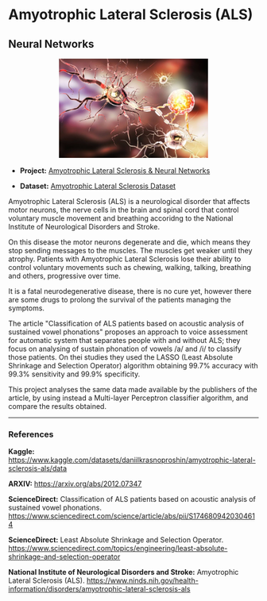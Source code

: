 # Amyotrophic Lateral Sclerosis (ALS)
## Neural Networks

<p align="center">
    <img width="300" src="https://github.com/raquelcolares/Amyotrophic_Lateral_Sclerosis--Neural_Networks/blob/main/ALS.jpg">
</p>

- **Project:**
      [Amyotrophic Lateral Sclerosis & Neural Networks](https://github.com/raquelcolares/Amyotrophic_Lateral_Sclerosis-Neural_Networks/blob/main/Amyotrophic%20Lateral%20Sclerosis%20(ALS).ipynb)

- **Dataset:**
      [Amyotrophic Lateral Sclerosis Dataset](https://github.com/raquelcolares/Amyotrophic_Lateral_Sclerosis--Neural_Networks/blob/main/Minsk2020_ALS_dataset.xls)
  

Amyotrophic Lateral Sclerosis (ALS) is a neurological disorder that affects motor neurons, the nerve cells in the brain and spinal cord that control voluntary muscle movement and breathing accoridng to the National Institute of Neurological Disorders and Stroke.

On this disease the motor neurons degenerate and die, which means they stop sending messages to the muscles. The muscles get weaker until they atrophy. Patients with Amyotrophic Lateral Sclerosis lose their ability to control voluntary movements such as chewing, walking, talking, breathing and others, progressive over time.

It is a fatal neurodegenerative disease, there is no cure yet, however there are some drugs to prolong the survival of the patients managing the symptoms.

The article "Classification of ALS patients based on acoustic analysis of sustained vowel phonations" proposes an approach to voice assessment for automatic system that separates people with and without ALS; they focus on analysing of sustain phonation of vowels /a/ and /i/ to classify those patients. On thei studies they used the LASSO (Least Absolute Shrinkage and Selection Operator) algorithm obtaining 99.7% accuracy with 99.3% sensitivity and 99.9% specificity.

This project analyses the same data made available by the publishers of the article, by using instead a Multi-layer Perceptron classifier algorithm, and compare the results obtained.



-------

### References

**Kaggle:** https://www.kaggle.com/datasets/daniilkrasnoproshin/amyotrophic-lateral-sclerosis-als/data

**ARXIV:** https://arxiv.org/abs/2012.07347

**ScienceDirect:** Classification of ALS patients based on acoustic analysis of sustained vowel phonations. https://www.sciencedirect.com/science/article/abs/pii/S1746809420304614

**ScienceDirect:** Least Absolute Shrinkage and Selection Operator. https://www.sciencedirect.com/topics/engineering/least-absolute-shrinkage-and-selection-operator

**National Institute of Neurological Disorders and Stroke:** Amyotrophic Lateral Sclerosis (ALS). https://www.ninds.nih.gov/health-information/disorders/amyotrophic-lateral-sclerosis-als
